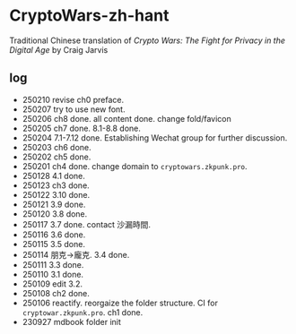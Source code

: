 # CryptoWars-zh-hant

Traditional Chinese translation of *Crypto Wars: The Fight for Privacy in the Digital Age* by Craig Jarvis

## log
- 250210 revise ch0 preface.
- 250207 try to use new font.
- 250206 ch8 done. all content done. change fold/favicon
- 250205 ch7 done. 8.1-8.8 done.
- 250204 7.1-7.12 done. Establishing Wechat group for further discussion.
- 250203 ch6 done.
- 250202 ch5 done.
- 250201 ch4 done. change domain to `cryptowars.zkpunk.pro`.
- 250128 4.1 done.
- 250123 ch3 done.
- 250122 3.10 done.
- 250121 3.9 done.
- 250120 3.8 done.
- 250117 3.7 done. contact 沙漏時間.
- 250116 3.6 done.
- 250115 3.5 done.
- 250114 朋克->龐克. 3.4 done.
- 250111 3.3 done.
- 250110 3.1 done.
- 250109 edit 3.2.
- 250108 ch2 done.
- 250106 reactify. reorgaize the folder structure. CI for `cryptowar.zkpunk.pro`. ch1 done.
- 230927 mdbook folder init
